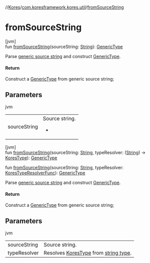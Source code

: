 //[Kores](../../index.md)/[com.koresframework.kores.util](index.md)/[fromSourceString](from-source-string.md)

# fromSourceString

[jvm]\
fun [fromSourceString](from-source-string.md)(sourceString: [String](https://kotlinlang.org/api/latest/jvm/stdlib/kotlin/-string/index.html)): [GenericType](../com.koresframework.kores.type/-generic-type/index.md)

Parse [generic source string](https://kotlinlang.org/api/latest/jvm/stdlib/kotlin/-string/index.html) and construct [GenericType](../com.koresframework.kores.type/-generic-type/index.md).

#### Return

Construct a [GenericType](../com.koresframework.kores.type/-generic-type/index.md) from generic source string;

## Parameters

jvm

| | |
|---|---|
| sourceString | Source string.<br><ul><li></li></ul> |

[jvm]\
fun [fromSourceString](from-source-string.md)(sourceString: [String](https://kotlinlang.org/api/latest/jvm/stdlib/kotlin/-string/index.html), typeResolver: ([String](https://kotlinlang.org/api/latest/jvm/stdlib/kotlin/-string/index.html)) -> [KoresType](../com.koresframework.kores.type/-kores-type/index.md)): [GenericType](../com.koresframework.kores.type/-generic-type/index.md)

fun [fromSourceString](from-source-string.md)(sourceString: [String](https://kotlinlang.org/api/latest/jvm/stdlib/kotlin/-string/index.html), typeResolver: [KoresTypeResolverFunc](-kores-type-resolver-func/index.md)): [GenericType](../com.koresframework.kores.type/-generic-type/index.md)

Parse [generic source string](https://kotlinlang.org/api/latest/jvm/stdlib/kotlin/-string/index.html) and construct [GenericType](../com.koresframework.kores.type/-generic-type/index.md).

#### Return

Construct a [GenericType](../com.koresframework.kores.type/-generic-type/index.md) from generic source string;

## Parameters

jvm

| | |
|---|---|
| sourceString | Source string. |
| typeResolver | Resolves [KoresType](../com.koresframework.kores.type/-kores-type/index.md) from [string type](https://kotlinlang.org/api/latest/jvm/stdlib/kotlin/-string/index.html). |
